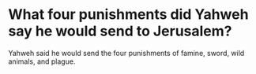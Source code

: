 # What four punishments did Yahweh say he would send to Jerusalem?

Yahweh said he would send the four punishments of famine, sword, wild animals, and plague.
